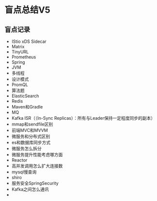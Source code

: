 # 盲点总结V5

## 盲点记录

* IStio xDS Sidecar
* Matrix
* TinyURL
* Prometheus
* Spring
* JVM
* 多线程
* 设计模式
* PromQL
* 算法题
* ElasticSearch
* Redis
* Maven和Gradle
* MQ
* Kafka ISR（（In-Sync Replicas）：所有与Leader保持一定程度同步的副本）
* mmap和sendfile区别
* 前端MVC和MVVM
* 微服务和分布式区别
* es和数据库同步方式
* 微服务怎么拆分
* 微服务提升性能考虑哪方面
* Reactor
* 高并发调用怎么扩大连接数
* mysql慢查询
* shiro
* 服务安全SpringSecurity
* Kafka之间怎么通讯
* 

